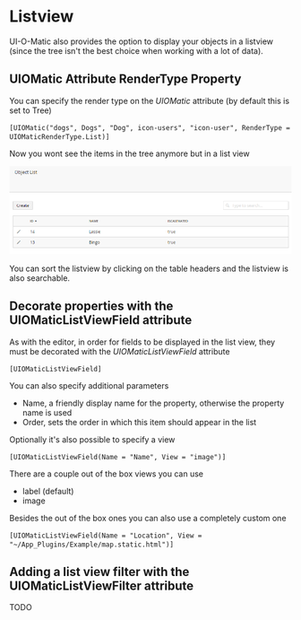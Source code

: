 # Listview #

UI-O-Matic also provides the option to display your objects in a listview (since the tree isn't the best choice when working with a lot of data).

## UIOMatic Attribute RenderType Property ##

You can specify the render type on the *UIOMatic* attribute (by default this is set to Tree)

    [UIOMatic("dogs", Dogs", "Dog", icon-users", "icon-user", RenderType = UIOMaticRenderType.List)]

Now you wont see the items in the tree anymore but in a list view

![](img/listview.png)

You can sort the listview by clicking on the table headers and the listview is also searchable.

## Decorate properties with the UIOMaticListViewField attribute ##
As with the editor, in order for fields to be displayed in the list view, they must be decorated with the *UIOMaticListViewField* attribute

	[UIOMaticListViewField]

You can also specify additional parameters

- Name, a friendly display name for the property, otherwise the property name is used
- Order, sets the order in which this item should appear in the list

Optionally it's also possible to specify a view

	[UIOMaticListViewField(Name = "Name", View = "image")]

There are a couple out of the box views you can use

- label (default)
- image

Besides the out of the box ones you can also use a completely custom one 

 	[UIOMaticListViewField(Name = "Location", View = "~/App_Plugins/Example/map.static.html")]

## Adding a list view filter with the UIOMaticListViewFilter attribute ##

TODO